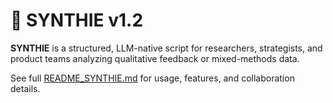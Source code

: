 # 🧠 SYNTHIE v1.2

**SYNTHIE** is a structured, LLM-native script for researchers, strategists, and product teams analyzing qualitative feedback or mixed-methods data.

See full [README_SYNTHIE.md](../README_SYNTHIE.md) for usage, features, and collaboration details.